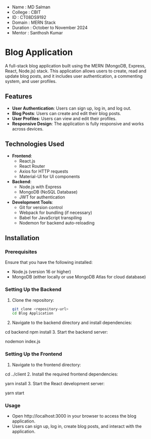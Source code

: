- Name : MD Salman
- College : CBIT
- ID : CT08DS9192
- Domain : MERN Stack
- Duration : October to November 2024
- Mentor : Santhosh Kumar

# Blog Application

A full-stack blog application built using the MERN (MongoDB, Express, React, Node.js) stack. This application allows users to create, read and update blog posts, and it includes user authentication, a commenting system, and user profiles.

## Features

- **User Authentication**: Users can sign up, log in, and log out.
- **Blog Posts**: Users can create and edit their blog posts.
- **User Profiles**: Users can view and edit their profiles.
- **Responsive Design**: The application is fully responsive and works across devices.

## Technologies Used

- **Frontend**:
  - React.js
  - React Router
  - Axios for HTTP requests
  - Material-UI for UI components
- **Backend**:
  - Node.js with Express
  - MongoDB (NoSQL Database)
  - JWT for authentication
- **Development Tools**:
  - Git for version control
  - Webpack for bundling (if necessary)
  - Babel for JavaScript transpiling
  - Nodemon for backend auto-reloading

## Installation

### Prerequisites

Ensure that you have the following installed:

- Node.js (version 16 or higher)
- MongoDB (either locally or use MongoDB Atlas for cloud database)

### Setting Up the Backend

1. Clone the repository:

   ```bash
   git clone <repository-url>
   cd Blog Application
2. Navigate to the backend directory and install dependencies:

  cd backend
  npm install
3. Start the backend server:

  nodemon index.js

### Setting Up the Frontend

1. Navigate to the frontend directory:

  cd ../client
2. Install the required frontend dependencies:

  yarn install
3. Start the React development server:

  yarn start

### Usage
- Open http://localhost:3000 in your browser to access the blog application.
- Users can sign up, log in, create blog posts, and interact with the application.
